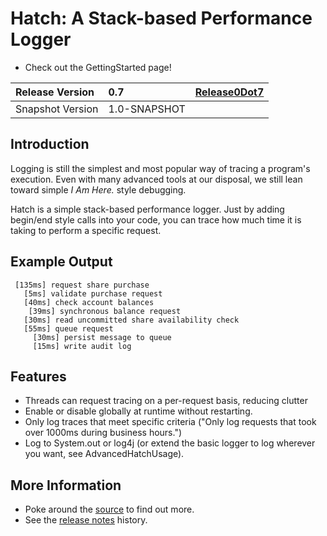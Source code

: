 # Hatch: A Stack-based Performance Logger #

  * Check out the GettingStarted page!

| Release Version | 0.7 | [Release0Dot7](Release0Dot7.md) |
|:----------------|:----|:--------------------------------|
| Snapshot Version | 1.0-SNAPSHOT |  |

## Introduction ##

Logging is still the simplest and most popular way of tracing a program's execution. Even with many advanced tools at our disposal, we still lean toward simple _I Am Here._ style debugging.

Hatch is a simple stack-based performance logger.  Just by adding begin/end style calls into your code, you can trace how much time it is taking to perform a specific request.

## Example Output ##

```
 [135ms] request share purchase
   [5ms] validate purchase request
   [40ms] check account balances
    [39ms] synchronous balance request
   [30ms] read uncommitted share availability check
   [55ms] queue request
     [30ms] persist message to queue
     [15ms] write audit log
```

## Features ##

  * Threads can request tracing on a per-request basis, reducing clutter
  * Enable or disable globally at runtime without restarting.
  * Only log traces that meet specific criteria ("Only log requests that took over 1000ms during business hours.")
  * Log to System.out or log4j (or extend the basic logger to log wherever you want, see AdvancedHatchUsage).

## More Information ##

  * Poke around the [source](http://code.google.com/p/hatch-timer/source/browse/trunk) to find out more.
  * See the [release notes](http://code.google.com/p/hatch-timer/w/list?q=label:ReleaseNotes) history.
